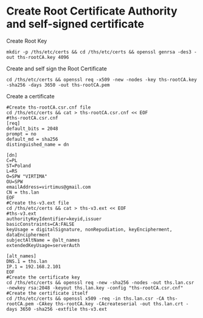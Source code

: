 
<!--

#@refs:https://gist.github.com/tiagofreire-pt/4920be8d03a3dfa8201c6afedd00305e

-->

# Create Root Certificate Authority and self-signed certificate

Create Root Key
```
mkdir -p /ths/etc/certs && cd /ths/etc/certs && openssl genrsa -des3 -out ths-rootCA.key 4096
```

Create and self sign the Root Certificate
```
cd /ths/etc/certs && openssl req -x509 -new -nodes -key ths-rootCA.key -sha256 -days 3650 -out ths-rootCA.pem
```

Create a certificate
```
#Create ths-rootCA.csr.cnf file
cd /ths/etc/certs && cat > ths-rootCA.csr.cnf << EOF
#ths-rootCA.csr.cnf
[req]
default_bits = 2048
prompt = no
default_md = sha256
distinguished_name = dn

[dn]
C=PL
ST=Poland
L=RS
O=SPW "VIRTIMA"
OU=SPW
emailAddress=virtimus@gmail.com
CN = ths.lan
EOF
#Create ths-v3.ext file
cd /ths/etc/certs && cat > ths-v3.ext << EOF
#ths-v3.ext
authorityKeyIdentifier=keyid,issuer
basicConstraints=CA:FALSE
keyUsage = digitalSignature, nonRepudiation, keyEncipherment, dataEncipherment
subjectAltName = @alt_names
extendedKeyUsage=serverAuth

[alt_names]
DNS.1 = ths.lan
IP.1 = 192.168.2.101
EOF
#Create the certificate key
cd /ths/etc/certs && openssl req -new -sha256 -nodes -out ths.lan.csr -newkey rsa:2048 -keyout ths.lan.key -config "ths-rootCA.csr.cnf"
#Create the certificate itself
cd /ths/etc/certs && openssl x509 -req -in ths.lan.csr -CA ths-rootCA.pem -CAkey ths-rootCA.key -CAcreateserial -out ths.lan.crt -days 3650 -sha256 -extfile ths-v3.ext
```
